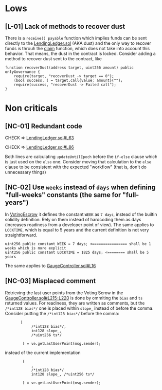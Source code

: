 # Lows
## [L-01] Lack of methods to recover dust
There is a `receive() payable` function which implies funds can be sent directly to the [LendingLedger.sol](https://github.com/code-423n4/2023-08-verwa/blob/main/src/LendingLedger.sol#L209) (AKA dust) and the only way to recover funds is throuh the [claim](https://github.com/code-423n4/2023-08-verwa/blob/a693b4db05b9e202816346a6f9cada94f28a2698/src/LendingLedger.sol#L152) function, which does not take into account this behavior. That means, the dust in the contract is locked. Consider adding a method to recover dust sent to the contract, like

```
function recoverDust(address target, uint256 amount) public onlyGovernance {
    require(target, "recoverDust -> target == 0");
    (bool success, ) = target.call{value: amount}("");
    require(success, "recoverDust -> Failed call");
}
```

# Non criticals
## [NC-01] Redundant code

CHECK => [LendingLedger.sol#L63](https://github.com/code-423n4/2023-08-verwa/blob/a693b4db05b9e202816346a6f9cada94f28a2698/src/LendingLedger.sol#L63)

CHECK => [LendingLedger.sol#L86](https://github.com/code-423n4/2023-08-verwa/blob/a693b4db05b9e202816346a6f9cada94f28a2698/src/LendingLedger.sol#L86)

Both lines are calculating `updateUntilEpoch` before the `if-else` clause which is just used on the `else` one. Consider moving that calculation to the `else` clause to be consistent with the expected "workflow" (that is, don't do unnecessary things) 

## [NC-02] Use `weeks` instead of `days` when defining "full-weeks" constants (the same for "full-years")
In [VotingEscrow](https://github.com/code-423n4/2023-08-verwa/blob/a693b4db05b9e202816346a6f9cada94f28a2698/src/VotingEscrow.sol#L31) it defines the constant `WEEK` as `7 days`, instead of the builtin solidity definition. Rely on them instead of hardcoding them as days (increases readiness from a developer point of view). The same applies to `LOCKTIME`, which is equal to 5 years and the current definition is not very straightforward.

```
uint256 public constant WEEK = 7 days; <================ shall be 1 weeks which is more explicit
uint256 public constant LOCKTIME = 1825 days; <======== shall be 5 years
```

The same applies to [GaugeController.sol#L16](https://github.com/code-423n4/2023-08-verwa/blob/a693b4db05b9e202816346a6f9cada94f28a2698/src/GaugeController.sol#L16)

## [NC-03] Misplaced comment
Retrieving the last user points from the Voting Scrow in the [GaugeController.sol#L215-L220](https://github.com/code-423n4/2023-08-verwa/blob/a693b4db05b9e202816346a6f9cada94f28a2698/src/GaugeController.sol#L215-L220) is done by ommiting the `bias` and `ts` returned values. For readiness, they are written as comments, but the `/*int128 bias*/` one is placed within `slope_` instead of before the comma. Consider putting the `/*int128 bias*/` before the comma:

```
       (
            /*int128 bias*/,
            int128 slope_, 
            /*uint256 ts*/

        ) = ve.getLastUserPoint(msg.sender);
```

instead of the current implementation

```
        (
            ,
            /*int128 bias*/
            int128 slope_, /*uint256 ts*/

        ) = ve.getLastUserPoint(msg.sender);
```